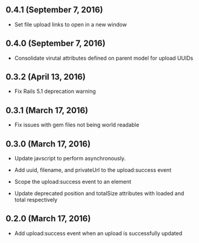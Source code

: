 ## 0.4.1 (September 7, 2016)

* Set file upload links to open in a new window

## 0.4.0 (September 7, 2016)

* Consolidate virutal attributes defined on parent model for upload UUIDs

## 0.3.2 (April 13, 2016)

* Fix Rails 5.1 deprecation warning

## 0.3.1 (March 17, 2016)

* Fix issues with gem files not being world readable

## 0.3.0 (March 17, 2016)

* Update javscript to perform asynchronously.

* Add uuid, filename, and privateUrl to the upload:success event

* Scope the upload:success event to an element

* Update deprecated position and totalSize attributes with loaded and total respectively

## 0.2.0 (March 17, 2016)

* Add upload:success event when an upload is successfully updated
